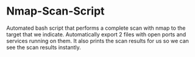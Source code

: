 # Nmap-Scan-Script
Automated bash script that performs a complete scan with nmap to the target that we indicate. Automatically export 2 files with open ports and services running on them. It also prints the scan results for us so we can see the scan results instantly.
